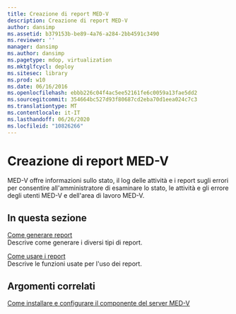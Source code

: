 ```yaml
---
title: Creazione di report MED-V
description: Creazione di report MED-V
author: dansimp
ms.assetid: b379153b-be89-4a76-a284-2bb4591c3490
ms.reviewer: ''
manager: dansimp
ms.author: dansimp
ms.pagetype: mdop, virtualization
ms.mktglfcycl: deploy
ms.sitesec: library
ms.prod: w10
ms.date: 06/16/2016
ms.openlocfilehash: ebbb226c04f4ac5ee52161fe6c0059a13fae5dd2
ms.sourcegitcommit: 354664bc527d93f80687cd2eba70d1eea024c7c3
ms.translationtype: MT
ms.contentlocale: it-IT
ms.lasthandoff: 06/26/2020
ms.locfileid: "10826266"
---
```

# Creazione di report MED-V


MED-V offre informazioni sullo stato, il log delle attività e i report sugli errori per consentire all'amministratore di esaminare lo stato, le attività e gli errore degli utenti MED-V e dell'area di lavoro MED-V.

## In questa sezione


<a href="" id="how-to-generate-reports"></a>[Come generare report](how-to-generate-reports-medvv2.md)  
Descrive come generare i diversi tipi di report.

<a href="" id="how-to-work-with-reports"></a>[Come usare i report](how-to-work-with-reports.md)  
Descrive le funzioni usate per l'uso dei report.

## Argomenti correlati


[Come installare e configurare il componente del server MED-V](how-to-install-and-configure-the-med-v-server-component.md)

 

 





